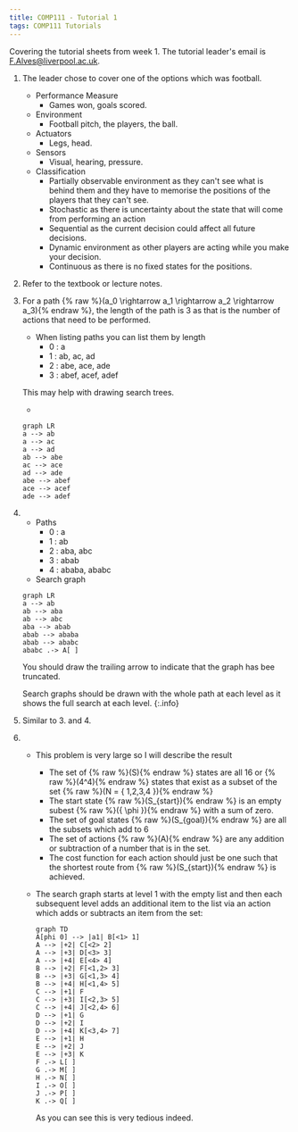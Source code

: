 ```yaml
---
title: COMP111 - Tutorial 1
tags: COMP111 Tutorials
---
```

Covering the tutorial sheets from week 1. The tutorial leader's email is [F.Alves@liverpool.ac.uk](mailto:F.Alves@liverpool.ac.uk).

1. The leader chose to cover one of the options which was football.
	* Performance Measure
		* Games won, goals scored.
	* Environment
		* Football pitch, the players, the ball.
	* Actuators
		* Legs, head.
	* Sensors
		* Visual, hearing, pressure.
	* Classification
		* Partially observable environment as they can't see what is behind them and they have to memorise the positions of the players that they can't see.
		* Stochastic as there is uncertainty about the state that will come from performing an action
		* Sequential as the current decision could affect all future decisions.
		* Dynamic environment as other players are acting while you make your decision.
		* Continuous as there is no fixed states for the positions.
1. Refer to the textbook or lecture notes.
1. For a path {% raw %}\(a_0 \rightarrow a_1 \rightarrow a_2 \rightarrow a_3\){% endraw %}, the length of the path is 3 as that is the number of actions that need to be performed.
	* When listing paths you can list them by length
		* 0 : a
		* 1 : ab, ac, ad
		* 2 : abe, ace, ade
		* 3 : abef, acef, adef
		
	This may help with drawing search trees.

	* 
	
	```mermaid
	graph LR
	a --> ab
	a --> ac
	a --> ad
	ab --> abe
	ac --> ace
	ad --> ade
	abe --> abef
	ace --> acef
	ade --> adef
	```
1. 
	* Paths
		* 0 : a
		* 1 : ab
		* 2 : aba, abc
		* 3 : abab
		* 4 : ababa, ababc
	* Search graph
	
	```mermaid
	graph LR
	a --> ab
	ab --> aba
	ab --> abc
	aba --> abab
	abab --> ababa
	abab --> ababc
	ababc .-> A[ ]
	```
	You should draw the trailing arrow to indicate that the graph has bee truncated.
	
	
	Search graphs should be drawn with the whole path at each level as it shows the full search at each level.
	{:.info}
	
1. Similar to 3. and 4.
1. 
	* This problem is very large so I will describe the result
		* The set of {% raw %}\(S\){% endraw %} states are all 16 or {% raw %}\(4^4\){% endraw %} states that exist as a subset of the set {% raw %}\(N = \{ 1,2,3,4 \}\){% endraw %}
		* The start state {% raw %}\(S_{start}\){% endraw %} is an empty subest {% raw %}\(\{ \phi \}\){% endraw %} with a sum of zero.
		* The set of goal states {% raw %}\(S_{goal}\){% endraw %} are all the subsets which add to 6
		* The set of actions {% raw %}\(A\){% endraw %} are any addition or subtraction of a number that is in the set.
		* The cost function for each action should just be one such that the shortest route from {% raw %}\(S_{start}\){% endraw %} is achieved.
	* The search graph starts at level 1 with the empty list and then each subsequent level adds an additional item to the list via an action which adds or subtracts an item from the set:
	
		```mermaid
		graph TD
		A[phi 0] --> |a1| B[<1> 1]
		A --> |+2| C[<2> 2]
		A --> |+3| D[<3> 3]
		A --> |+4| E[<4> 4]
		B --> |+2| F[<1,2> 3]
		B --> |+3| G[<1,3> 4]
		B --> |+4| H[<1,4> 5]
		C --> |+1| F
		C --> |+3| I[<2,3> 5]
		C --> |+4| J[<2,4> 6]
		D --> |+1| G
		D --> |+2| I
		D --> |+4| K[<3,4> 7]
		E --> |+1| H
		E --> |+2| J
		E --> |+3| K
		F .-> L[ ]
		G .-> M[ ]
		H .-> N[ ]
		I .-> O[ ]
		J .-> P[ ]
		K .-> Q[ ]
		```
		
		As you can see this is very tedious indeed.
